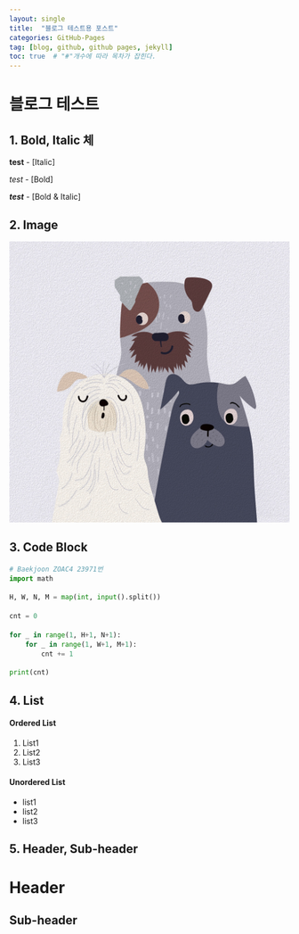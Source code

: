 ```yaml
---
layout: single
title:  "블로그 테스트용 포스트"
categories: GitHub-Pages
tag: [blog, github, github pages, jekyll]
toc: true  # "#"개수에 따라 목차가 잡힌다.
---
```


# 블로그 테스트



## 1. Bold, Italic 체

**test** - [Italic]

*test* - [Bold] 

***test*** - [Bold & Italic]

## 2. Image

![Alt text](../images/poster-8571685_1920.jpg)

## 3. Code Block
```python
# Baekjoon ZOAC4 23971번
import math

H, W, N, M = map(int, input().split())

cnt = 0

for _ in range(1, H+1, N+1):
    for _ in range(1, W+1, M+1):
        cnt += 1

print(cnt)
```

## 4. List

#### Ordered List
1. List1
2. List2
3. List3

#### Unordered List
* list1
* list2
* list3

## 5. Header, Sub-header

Header
===

Sub-header
---






